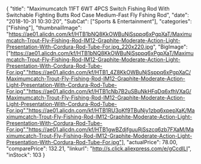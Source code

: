 {
	"title": "Maximumcatch 11FT 6WT 4PCS Switch Fishing Rod With Switchable Fighting Butts Rod Case Medium-Fast Fly Fshing Rod",
	"date": "2018-10-31 10:30:20",
	"SubCat": ["Sports & Entertainment"],
	"categories": ["Fishing"],
	"thumbnailImage": "https://ae01.alicdn.com/kf/HTB1bNQ8KkOWBuNjSsppq6xPgpXaT/Maximumcatch-Trout-Fly-Fishing-Rod-IM12-Graphite-Moderate-Action-Light-Presentation-With-Cordura-Rod-Tube-For.jpg_220x220.jpg",
	"BigImage": ["https://ae01.alicdn.com/kf/HTB1bNQ8KkOWBuNjSsppq6xPgpXaT/Maximumcatch-Trout-Fly-Fishing-Rod-IM12-Graphite-Moderate-Action-Light-Presentation-With-Cordura-Rod-Tube-For.jpg","https://ae01.alicdn.com/kf/HTB1_4Z8KkOWBuNjSsppq6xPgpXaC/Maximumcatch-Trout-Fly-Fishing-Rod-IM12-Graphite-Moderate-Action-Light-Presentation-With-Cordura-Rod-Tube-For.jpg","https://ae01.alicdn.com/kf/HTB1cNb7B2uSBuNkHFqDq6xfhVXaG/Maximumcatch-Trout-Fly-Fishing-Rod-IM12-Graphite-Moderate-Action-Light-Presentation-With-Cordura-Rod-Tube-For.jpg","https://ae01.alicdn.com/kf/HTB1RU3oKf9TBuNjy1zbq6xpepXaK/Maximumcatch-Trout-Fly-Fishing-Rod-IM12-Graphite-Moderate-Action-Light-Presentation-With-Cordura-Rod-Tube-For.jpg","https://ae01.alicdn.com/kf/HTB1gwBZdjfguuRjSszcq6zb7FXaM/Maximumcatch-Trout-Fly-Fishing-Rod-IM12-Graphite-Moderate-Action-Light-Presentation-With-Cordura-Rod-Tube-For.jpg"],
	"actualPrice": 78.00,
	"comparePrice": 132.21,
	"linkurl": "http://s.click.aliexpress.com/e/gCcdILI",
	"inStock": 103
}
